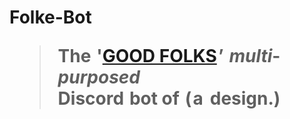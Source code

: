# Folke-Bot <br><blockquote>The    '[GOOD FOLKS](http://discord.gg/vxpm8EX) ’    *multi*-*purposed* <br>Discord    bot   of    ( a   design.)</blockquote>
